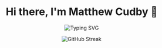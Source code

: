 <h1 align="center">Hi there, I'm Matthew Cudby 👋</h1>

<p align="center">
  
  <img src="https://readme-typing-svg.demolab.com?font=Fira+Code&size=24&pause=1000&color=42A8C0&center=true&vCenter=true&width=435&lines=Welcome+to+my+GitHub+Profile!" alt="Typing SVG" />
  
</p>

<div align="center" >

![GitHub Streak](https://streak-stats.demolab.com?user=matthewCudby22896&theme=vue&hide_border=false)
    
</div>
